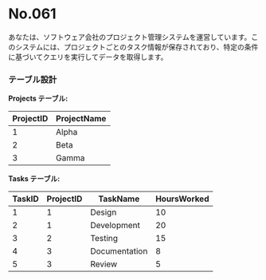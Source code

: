 # No.061

あなたは、ソフトウェア会社のプロジェクト管理システムを運営しています。このシステムには、プロジェクトごとのタスク情報が保存されており、特定の条件に基づいてクエリを実行してデータを取得します。

### テーブル設計

**Projects テーブル:**

| ProjectID | ProjectName |
|-----------|-------------|
| 1         | Alpha       |
| 2         | Beta        |
| 3         | Gamma       |

**Tasks テーブル:**

| TaskID | ProjectID | TaskName       | HoursWorked |
|--------|-----------|----------------|-------------|
| 1      | 1         | Design         | 10          |
| 2      | 1         | Development    | 20          |
| 3      | 2         | Testing        | 15          |
| 4      | 3         | Documentation  | 8           |
| 5      | 3         | Review         | 5           |
